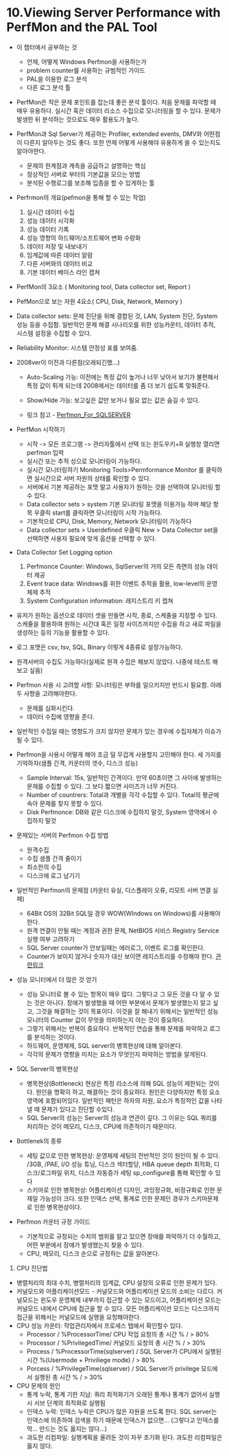 # 10.Viewing Server Performance with PerfMon and the PAL Tool

* 이 챕터에서 공부하는 것
  * 언제, 어떻게 Windows Perfmon을 사용하는가
  * problem counter를 사용하는 규범적인 가이드
  * PAL을 이용한 로그 분석
  * 다른 로그 분석 툴

* PerfMon은 작은 문제 포인트를 잡는데 좋은 분석 툴이다. 처음 문제를 파악할 때 매우 유용하다. 실시간 혹은 데이터 리소스 수집으로 모니터링을 할 수 있다. 문제가 발생한 뒤 분석하는 것으로도 매우 활용도가 높다. 
* PerfMon과 Sql Server가 제공하는 Profiler, extended events, DMV와 어떤점이 다른지 알아두는 것도 좋다. 또한 언제 어떻게 사용해야 유용하게 쓸 수 있는지도 알아야한다.

  * 문제의 한계점과 계측을 공급하고 설명하는 핵심
  * 정상적인 서버로 부터의 기본값을 모으는 방법
  * 분석된 수행로그를 보조해 입증을 할 수 있게하는 툴

* Perfrmon의 개요(pefmon을 통해 할 수 있는 작업)
  1. 실시간 데이터 수집
  1. 성능 데이터 시각화
  1. 성능 데이터 기록 
  1. 성능 영향의 하드웨어/소프트웨어 변화 수량화 
  1. 데이터 저장 및 내보내기
  1. 임계값에 따른 데이터 알람
  1. 다른 서버와의 데이터 비교
  1. 기본 데이터 베이스 라인 캡쳐
  
* PerfMon의 3요소 ( Monitoring tool, Data collector set, Report )

* PefMon으로 보는 자원 4요소( CPU, Disk, Network, Memory )

* Data collector sets: 문제 진단을 위해 결합된 것, LAN, System 진단, System 성능 등을 수집함. 일반적인 문제 해결 시나리오를 위한 성능카운터, 데이터 추적, 시스템 설정을 수집할 수 있다.

* Reliability Monitor: 시스템 안정성 표를 보여줌.
* 2008ver이 이전과 다른점(오래되긴했...)
  * Auto-Scaling 가능: 이전에는 특정 값이 높거나 너무 낮아서 보기가 불편해서 특정 값이 튀게 되는데 2008에서는 데이터를 좀 더 보기 쉽도록 맞춰준다.
  * Show/Hide 가능: 보고싶은 값만 보거나 필요 없는 값은 숨길 수 있다.
  
  * 링크 참고 - 
  [Perfmon_For_SQLSERVER](https://github.com/blingyeonu/Challenge100/blob/master/book/Sql%20Server%202012%20Internals%20and%20troubleshooting/SQLServer-Performance-Poster.pdf)

* PerfMon 시작하기
  * 시작 -> 모든 프로그램 -> 관리자툴에서 선택 또는 윈도우키+R 실행창 열리면 perfmon 입력
  * 실시간 또는 추적 성으로 모니터링이 가능하다.
  * 실시간 모니터링하기 Monitoring Tools>Permformance Monitor 를 클릭하면 실시간으로 서버 자원의 상태를 확인할 수 있다.
  * 서버에서 기본 제공하는 포맷 말고 사용자가 원하는 것을 선택하여 모니터링 할 수 있다.
  * Data collector sets > system 기본 모니터링 포맷을 이용가능 하며 해당 항목 우클릭 start를 클릭하면 모니터링이 시작 가능하다.
  * 기본적으로 CPU, Disk, Memory, Network 모니터링이 가능하다
  * Data collector sets > Userdefined 우클릭 New > Data Collector set을 선택하면 사용자 필요에 맞게 옵션을 선택할 수 있다.
  
* Data Collector Set Logging option
  1. Perfmonce Counter: Windows, SqlServer의 거의 모든 측면의 성능 데이터 제공
  1. Event trace data: Windows를 위한 이벤트 추적을 활용, low-level의 운영체제 추적
  1. System Configuration information: 레지스트리 키 캡쳐
  
* 유저가 원하는 옵션으로 데이터 셋을 만들면 시작, 종료, 스케줄을 지정할 수 있다. 스케줄을 활용하여 원하는 시간대 혹은 일정 사이즈까지만 수집을 하고 새로 파일을 생성하는 등의 기능을 활용할 수 있다.
* 로그 포맷은 csv, tsv, SQL, Binary 이렇게 4종류로 설정가능하다.
* 원격서버의 수집도 가능하다(실제로 원격 수집은 해보지 않았다. 나중에 테스트 해보고 싶음)

* Perfmon 사용 시 고려할 사항: 모니터링은 부하를 일으키지만 반드시 필요함. 아래 두 사항을 고려해야한다.
  * 문제를 심화시킨다.
  * 데이터 수집에 영향을 준다.
* 일반적인 수집일 때는 영향도가 크지 않지만 문제가 있는 경우에 수집자체가 이슈가 될 수 있다.
* Perfmon을 사용시 어떻게 해야 조금 덜 무겁게 사용할지 고민해야 한다. 세 가지를 기억하자(샘플 간격, 카운터의 갯수, 디스크 성능)
  * Sample Interval: 15s, 일반적인 간격이다. 만약 60초이면 그 사이에 발생하는 문제를 수집할 수 있다. 그 보다 짧으면 사이즈가 너무 커진다.
  * Number of countrers: Total과 개별을 각각 수집할 수 있다. Total의 평균에 속아 문제를 찾지 못할 수 있다.
  * Disk Perfmonce: DB와 같은 디스크에 수집하지 말것, System 영역에서 수집하지 말것
  
* 문제있는 서버의 Perfmon 수집 방법
  * 원격수집
  * 수집 샘플 간격 줄이기
  * 최소한의 수집
  * 디스크에 로그 남기기

* 일반적인 Perfmon의 문제점 (카운터 유실, 디스플레이 오류, 리모트 서버 연결 실패)
  * 64Bit OS의 32Bit SQL일 경우 WOW(WIndows on Windows)를 사용해야 한다.
  * 원격 연결이 안될 때는 계정과 권한 문제, NetBIOS 서비스 Registry Service 실행 여부 고려하기
  * SQL Server counter가 안보일때는 에러로그, 이벤트 로그를 확인한다.
  * Counter가 보이지 않거나 숫자가 대신 보이면 레지스트리를 수정해야 한다. [관련링크](http://support.microsoft.com/kb/300956)

* 성능 모니터에서 더 많은 것 얻기
  * 성능 모니터로 볼 수 있는 항목이 매우 많다. 그렇다고 그 모든 것을 다 알 수 있는 것은 아니다. 장애가 발생했을 때 어떤 부분에서 문제가 발생했는지 알고 싶고, 그것을 해결하는 것이 목표이다. 이것을 잘 해내기 위해서는 일반적인 성능모니터의 Counter 값이 무엇을 의미하는지 아는 것이 중요하다. 
  * 그렇기 위해서는 반복이 중요하다. 반복적인 연습을 통해 문제를 파악하고 로그를 분석하는 것이다. 
  * 하드웨어, 운영체제, SQL server의 병목현상에 대해 알아본다. 
  * 각각의 문제가 영향을 미치는 요소가 무엇인지 파악하는 방법을 알게된다.
  
* SQL Server의 병목현상
  * 병목현상(Bottleneck) 현상은 특정 리소스에 의해 SQL 성능이 제한되는 것이다. 원인을 명확히 하고, 해결하는 것이 중요하다. 원인은 다양하지만 특정 요소 영역에 포함되어있다. 일반적인 패턴은 하자의 자원, 요소가 특징적인 값을 나타낼 때 문제가 있다고 진단할 수있다.  
  * SQL Server의 성능는 Server의 성능과 연관이 깊다. 그 이유는 SQL 쿼리를 처리하는 것이 메모리, 디스크, CPU에 의존적이기 때문이다.
  
* Bottlenek의 종류
  * 세팅 값으로 인한 병목현상: 운영체제 세팅의 전반적인 것이 원인이 될 수 있다. /3GB, /PAE, I/O 성능 튜닝, 디스크 섹터할당, HBA queue depth 최적화, 디스크/로그파일 위치, 디스크 자동증가 세팅 sp_configure를 통해 확인할 수 있다
  * 스키마로 인한 병목현상: 어플리케이션 디자인, 과잉정규화, 비정규화로 인한 문제일 가능성이 크다. 또한 인덱스 선택, 통계로 인한 문제인 경우가 스키마문제로 인한 병목현상이다.

* Perfmon 카운터 규정 가이드
  * 기본적으로 규정되는 수치의 범위를 알고 있으면 장애를 파악하기 더 수월하고, 어떤 부분에서 장애가 발생했는지 찾을 수 있다.
  * CPU, 메모리, 디스크 순으로 규정하는 값을 알아본다.
  
1. CPU 진단법
  * 병렬처리의 최대 수치, 병렬처리의 임계값, CPU 설정의 오류로 인한 문제가 있다.
  * 커널모드와 어플리케이션모드 - 커널모드와 어플리케이션 모드의 소비는 다르다. 커널모드는 윈도우 운영체제 내부까지 접근할 수 있는 모드이고, 어플리케이션 모드는 커널모드 내에서 CPU에 접근을 할 수 있다. 모든 어플리케이션 모드는 디스크까지 접근을 위해서는 커널모드에 실행을 요청해야한다. 
  * CPU 성능 카운터: 작업관리자에서 프로세스 탭에서 확인할수 있다. 
     * Processor / %ProcessorTime/ CPU 작업 요청의 총 시간 % / > 80%
     * Processor / %PrivilegedTime/ 커널모드 요청의 총 시간 % / > 30%
     * Process / %ProcessorTime(sqlserver) / SQL Server가 CPU에서 실행된 시간 %(Usermode + Priviliege mode) / > 80%
     * Porcess / %PrivilegeTime(sqlserver) / SQL Server가 privilege 모드에서 실행된 총 시간 % / > 30%
  * CPU 문제의 원인
    * 통계 누락, 통계 기한 지남: 쿼리 최적화기가 오래된 통계나 통계가 없어서 실행 시 서브 단계의 최적화로 실행됨
    * 인덱스 누락: 인덱스 누락은 CPU가 많은 자원을 쓰도록 한다. SQL server는 인덱스에 의존하여 검색을 하기 때문에 인덱스가 없으면... (그렇다고 인덱스를 막... 만드는 것도 옳지는 않다...)
    * 과도한 리컴파일: 실행계획을 올려둔 것이 자꾸 초기화 된다. 과도한 리컴파일은 옳지 않다.
